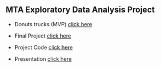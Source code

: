 ## MTA Exploratory Data Analysis Project
- Donuts trucks (MVP) [click here](https://github.com/emanshehri/MyRepo/blob/main/Donuts_trucks%20(MVP).md)

- Final Project [click here ](https://github.com/emanshehri/MyRepo/blob/main/Finding%20the%20best%20locations%20to%20place%20Donuts%20trucks%20in%20NY%20city%20.md)

- Project Code [ click here ](https://github.com/emanshehri/MyRepo/blob/main/MTA_Turnstile_Project.ipynb)

- Presentation [click here](https://github.com/emanshehri/MyRepo/blob/main/presentation1.pdf)

